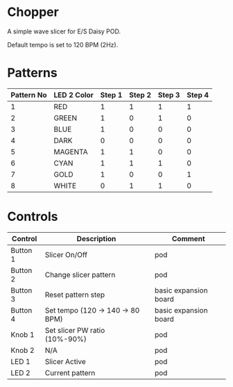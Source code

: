 # Chopper

A simple wave slicer for E/S Daisy POD.

Default tempo is set to 120 BPM (2Hz).

# Patterns

| Pattern No | LED 2 Color | Step 1 | Step 2 | Step 3 | Step 4 |
| --- | --- | --- | --- | --- | --- |
| 1 | RED | 1 | 1 | 1 | 1 |
| 2 | GREEN | 1 | 0 | 1 | 0 |
| 3 | BLUE | 1 | 0 | 0 | 0 |
| 4 | DARK | 0 | 0 | 0 | 0 |
| 5 | MAGENTA | 1 | 1 | 0 | 0 |
| 6 | CYAN | 1 | 1 | 1 | 0 |
| 7 | GOLD | 1 | 0 | 0 | 1 |
| 8 | WHITE | 0 | 1 | 1 | 0 |


# Controls


| Control | Description | Comment |
| --- | --- | --- |
| Button 1 | Slicer On/Off | pod |
| Button 2 | Change slicer pattern | pod |
| Button 3 | Reset pattern step | basic expansion board |
| Button 4 | Set tempo (120 -> 140 -> 80 BPM) | basic expansion board |
| Knob 1 | Set slicer PW ratio (10%-90%) | pod |
| Knob 2 | N/A | pod |
| LED 1 | Slicer Active | pod |
| LED 2 | Current pattern | pod |